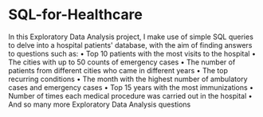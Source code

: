 # SQL-for-Healthcare


In this Exploratory Data Analysis project, I make use of simple SQL queries to delve into a hospital patients' database, with the aim of finding answers to questions such as:
• Top 10 patients with the most visits to the hospital
• The cities with up to 50 counts of emergency cases
• The number of patients from different cities who came in different years
• The top recurring conditions
• The month with the highest number of ambulatory cases and emergency cases
• Top 15 years with the most immunizations
• Number of times each medical procedure was carried out in the hospital
• And so many more Exploratory Data Analysis questions
